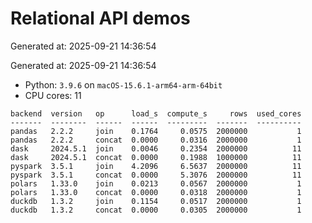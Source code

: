 # Relational API demos

Generated at: 2025-09-21 14:36:54

Generated at: 2025-09-21 14:36:54
- Python: `3.9.6` on `macOS-15.6.1-arm64-arm-64bit`
- CPU cores: 11

```text
backend  version   op      load_s  compute_s     rows  used_cores
-------  --------  ------  ------  ---------  -------  ----------
pandas   2.2.2     join    0.1764     0.0575  2000000           1
pandas   2.2.2     concat  0.0000     0.0316  2000000           1
dask     2024.5.1  join    0.0046     0.2354  2000000          11
dask     2024.5.1  concat  0.0000     0.1988  1000000          11
pyspark  3.5.1     join    4.2096     6.5637  2000000          11
pyspark  3.5.1     concat  0.0000     5.3076  2000000          11
polars   1.33.0    join    0.0213     0.0567  2000000           1
polars   1.33.0    concat  0.0000     0.0318  2000000           1
duckdb   1.3.2     join    0.1154     0.0517  2000000           1
duckdb   1.3.2     concat  0.0000     0.0305  2000000           1
```
